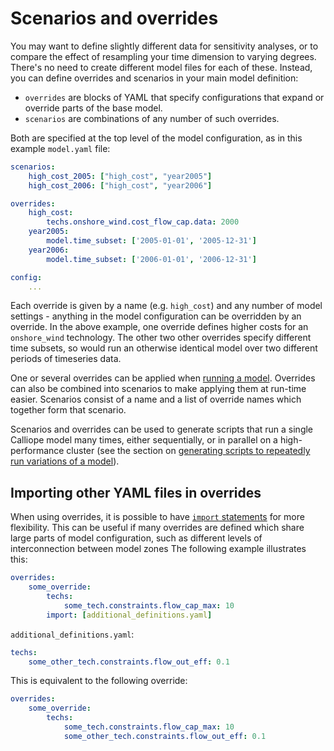 
# Scenarios and overrides

You may want to define slightly different data for sensitivity analyses, or to compare the effect of resampling your time dimension to varying degrees.
There's no need to create different model files for each of these. Instead, you can define overrides and scenarios in your main model definition:

- `overrides` are blocks of YAML that specify configurations that expand or override parts of the base model.
- `scenarios` are combinations of any number of such overrides.

Both are specified at the top level of the model configuration, as in this example `model.yaml` file:

```yaml
scenarios:
    high_cost_2005: ["high_cost", "year2005"]
    high_cost_2006: ["high_cost", "year2006"]

overrides:
    high_cost:
        techs.onshore_wind.cost_flow_cap.data: 2000
    year2005:
        model.time_subset: ['2005-01-01', '2005-12-31']
    year2006:
        model.time_subset: ['2006-01-01', '2006-12-31']

config:
    ...
```

Each override is given by a name (e.g. `high_cost`) and any number of model settings - anything in the model configuration can be overridden by an override.
In the above example, one override defines higher costs for an `onshore_wind` technology.
The other two other overrides specify different time subsets, so would run an otherwise identical model over two different periods of timeseries data.

One or several overrides can be applied when [running a model](../running.md).
Overrides can also be combined into scenarios to make applying them at run-time easier.
Scenarios consist of a name and a list of override names which together form that scenario.

Scenarios and overrides can be used to generate scripts that run a single Calliope model many times, either sequentially, or in parallel on a high-performance cluster
(see the section on [generating scripts to repeatedly run variations of a model](advanced/scripts.md)).

## Importing other YAML files in overrides

When using overrides, it is possible to have [`import` statements](yaml.md#relative-file-imports) for more flexibility.
This can be useful if many overrides are defined which share large parts of model configuration, such as different levels of interconnection between model zones
The following example illustrates this:

```yaml
overrides:
    some_override:
        techs:
            some_tech.constraints.flow_cap_max: 10
        import: [additional_definitions.yaml]
```

`additional_definitions.yaml`:

```yaml
techs:
    some_other_tech.constraints.flow_out_eff: 0.1
```

This is equivalent to the following override:

```yaml
overrides:
    some_override:
        techs:
            some_tech.constraints.flow_cap_max: 10
            some_other_tech.constraints.flow_out_eff: 0.1
```
